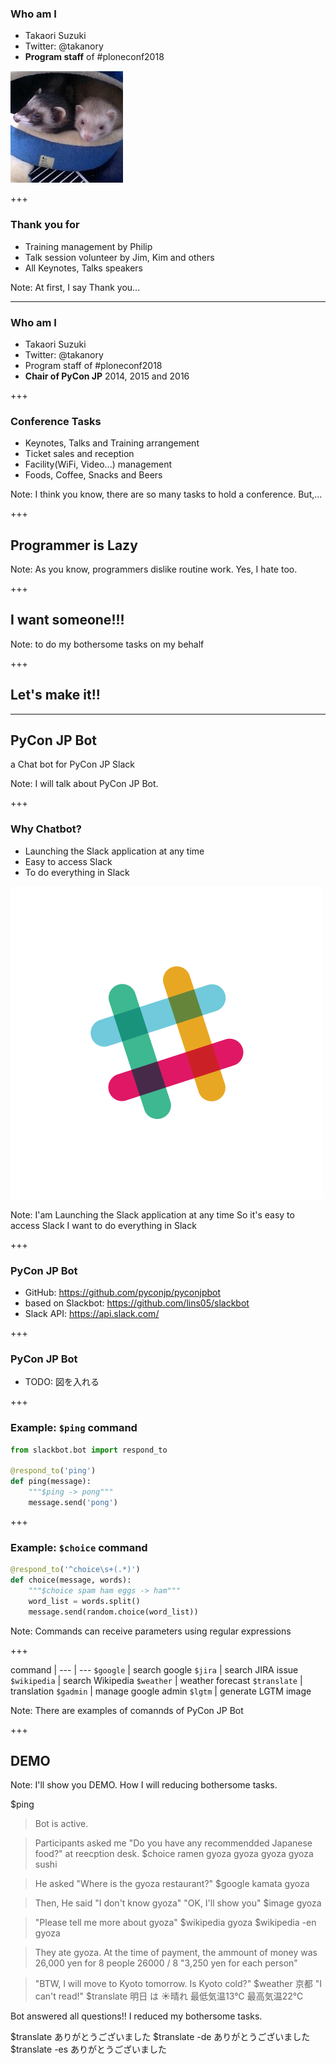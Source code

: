 ### Who am I

* Takaori Suzuki
* Twitter: @takanory
* **Program staff** of #ploneconf2018

![takanory](assets/images/kurokuri.jpg)

+++

### Thank you for

* Training management by Philip
* Talk session volunteer by Jim, Kim and others
* All Keynotes, Talks speakers

Note:
At first, I say Thank you...

---

### Who am I

* Takaori Suzuki
* Twitter: @takanory
* Program staff of #ploneconf2018
* **Chair of PyCon JP** 2014, 2015 and 2016

+++

### Conference Tasks

* Keynotes, Talks and Training arrangement
* Ticket sales and reception
* Facility(WiFi, Video...) management
* Foods, Coffee, Snacks and Beers

Note:
I think you know, there are so many tasks to hold a conference.
But,...

+++

## Programmer is Lazy

Note:
As you know, programmers dislike routine work.
Yes, I hate too.

+++

## I want someone!!!

Note:
to do my bothersome tasks on my behalf

+++

## Let's make it!!

---

## PyCon JP Bot

a Chat bot for PyCon JP Slack

Note:
I will talk about PyCon JP Bot.

+++

### Why Chatbot?

* Launching the Slack application at any time
* Easy to access Slack
* To do everything in Slack

![slack](20181109ploneconf/images/slack.png)

Note: 
I'am Launching the Slack application at any time
So it's easy to access Slack
I want to do everything in Slack

+++

### PyCon JP Bot

* GitHub: https://github.com/pyconjp/pyconjpbot
* based on Slackbot: https://github.com/lins05/slackbot
* Slack API: https://api.slack.com/

+++

### PyCon JP Bot

* TODO: 図を入れる

+++

### Example: `$ping` command

```python
from slackbot.bot import respond_to

@respond_to('ping')
def ping(message):
    """$ping -> pong"""
    message.send('pong')
```

+++

### Example: `$choice` command

```python
@respond_to('^choice\s+(.*)')
def choice(message, words):
    """$choice spam ham eggs -> ham"""
    word_list = words.split()
    message.send(random.choice(word_list))
```

Note:
Commands can receive parameters using regular expressions

+++

command |
--- | ---
`$google` | search google
`$jira` | search JIRA issue
`$wikipedia` | search Wikipedia
`$weather` | weather forecast
`$translate` | translation
`$gadmin` | manage google admin
`$lgtm` | generate LGTM image

Note:
There are examples of comannds of PyCon JP Bot

+++

## DEMO

Note:
I'll show you DEMO.
How I will reducing bothersome tasks.

$ping
> Bot is active.

> Participants asked me "Do you have any recommendded Japanese food?" at reecption desk.
$choice ramen gyoza gyoza gyoza gyoza sushi

> He asked "Where is the gyoza restaurant?"
$google kamata gyoza

> Then, He said "I don't know gyoza"
> "OK, I'll show you"
$image gyoza

> "Please tell me more about gyoza"
$wikipedia gyoza
$wikipedia -en gyoza

> They ate gyoza.
> At the time of payment, the ammount of money was 26,000 yen for 8 people
26000 / 8
"3,250 yen for each person"

> "BTW, I will move to Kyoto tomorrow. Is Kyoto cold?"
$weather 京都
> "I can't read!"
$translate 明日 は :sunny:晴れ 最低気温13℃ 最高気温22℃

Bot answered all questions!!
I reduced my bothersome tasks.

$translate ありがとうございました
$translate -de ありがとうございました
$translate -es ありがとうございました
